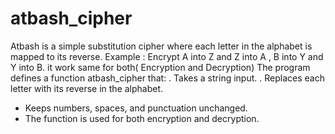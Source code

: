 # atbash_cipher
Atbash is a simple substitution cipher where each letter in the alphabet is mapped to its reverse.
Example : Encrypt A into Z and Z into A , B into Y and Y into B.
it work same for both( Encryption and Decryption)
The program defines a function atbash_cipher that:
  . Takes a string input.
  . Replaces each letter with its reverse in the alphabet.
  - Keeps numbers, spaces, and punctuation unchanged.
- The function is used for both encryption and decryption. 
